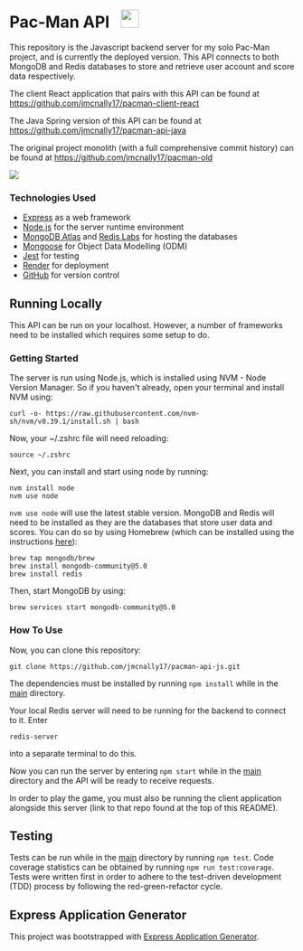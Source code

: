 # Pac-Man API &nbsp; <img height="32" width="32" src="https://cdn.simpleicons.org/javascript/#F7DF1E" />

This repository is the Javascript backend server for my solo Pac-Man project, and is currently the deployed version. This API connects to both MongoDB and Redis databases to store and retrieve user account and score data respectively.

The client React application that pairs with this API can be found at https://github.com/jmcnally17/pacman-client-react

The Java Spring version of this API can be found at https://github.com/jmcnally17/pacman-api-java

The original project monolith (with a full comprehensive commit history) can be found at https://github.com/jmcnally17/pacman-old

[<img src="./images/pacman-play-button.png">](https://projectpacman.netlify.app/)

### Technologies Used

- [Express](https://expressjs.com/) as a web framework
- [Node.js](https://nodejs.org/en/) for the server runtime environment
- [MongoDB Atlas](https://www.mongodb.com/atlas/database) and [Redis Labs](https://redis.com/) for hosting the databases
- [Mongoose](https://mongoosejs.com/docs/) for Object Data Modelling (ODM)
- [Jest](https://jestjs.io/) for testing
- [Render](https://render.com/) for deployment
- [GitHub](https://github.com/) for version control

## Running Locally

This API can be run on your localhost. However, a number of frameworks need to be installed which requires some setup to do.

### Getting Started

The server is run using Node.js, which is installed using NVM - Node Version Manager. So if you haven't already, open your terminal and install NVM using:

```
curl -o- https://raw.githubusercontent.com/nvm-sh/nvm/v0.39.1/install.sh | bash
```

Now, your ~/.zshrc file will need reloading:

```
source ~/.zshrc
```

Next, you can install and start using node by running:

```
nvm install node
nvm use node
```

`nvm use node` will use the latest stable version. MongoDB and Redis will need to be installed as they are the databases that store user data and scores. You can do so by using Homebrew (which can be installed using the instructions [here](https://brew.sh/)):

```
brew tap mongodb/brew
brew install mongodb-community@5.0
brew install redis
```

Then, start MongoDB by using:

```
brew services start mongodb-community@5.0
```

### How To Use

Now, you can clone this repository:

```
git clone https://github.com/jmcnally17/pacman-api-js.git
```

The dependencies must be installed by running `npm install` while in the [main](https://github.com/jmcnally17/pacman-api-js) directory.

Your local Redis server will need to be running for the backend to connect to it. Enter

```
redis-server
```

into a separate terminal to do this.

Now you can run the server by entering `npm start` while in the [main](https://github.com/jmcnally17/pacman-api-js) directory and the API will be ready to receive requests.

In order to play the game, you must also be running the client application alongside this server (link to that repo found at the top of this README).

## Testing

Tests can be run while in the [main](https://github.com/jmcnally17/pacman-api-js) directory by running `npm test`. Code coverage statistics can be obtained by running `npm run test:coverage`. Tests were written first in order to adhere to the test-driven development (TDD) process by following the red-green-refactor cycle.

## Express Application Generator

This project was bootstrapped with [Express Application Generator](https://expressjs.com/en/starter/generator.html).
